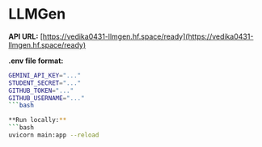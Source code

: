 # LLMGen

**API URL:** [https://vedika0431-llmgen.hf.space/ready](https://vedika0431-llmgen.hf.space/ready)

**.env file format:**
```bash
GEMINI_API_KEY="..."
STUDENT_SECRET="..." 
GITHUB_TOKEN="..."
GITHUB_USERNAME="..."
```bash

**Run locally:**
```bash
uvicorn main:app --reload
